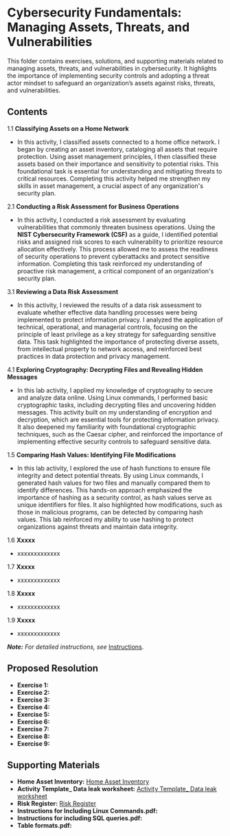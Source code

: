# Cybersecurity Fundamentals: Managing Assets, Threats, and Vulnerabilities

This folder contains exercises, solutions, and supporting materials related to managing assets, threats, and vulnerabilities in cybersecurity. It highlights the importance of implementing security controls and adopting a threat actor mindset to safeguard an organization’s assets against risks, threats, and vulnerabilities.

## Contents
1.1  **Classifying Assets on a Home Network**
- In this activity, I classified assets connected to a home office network. I began by creating an asset inventory, cataloging all assets that require protection. Using asset management principles, I then classified these assets based on their importance and sensitivity to potential risks. This foundational task is essential for understanding and mitigating threats to critical resources. Completing this activity helped me strengthen my skills in asset management, a crucial aspect of any organization's security plan.
  
2.1  **Conducting a Risk Assessment for Business Operations**
- In this activity, I conducted a risk assessment by evaluating vulnerabilities that commonly threaten business operations. Using the **NIST Cybersecurity Framework (CSF)** as a guide, I identified potential risks and assigned risk scores to each vulnerability to prioritize resource allocation effectively. This process allowed me to assess the readiness of security operations to prevent cyberattacks and protect sensitive information. Completing this task reinforced my understanding of proactive risk management, a critical component of an organization's security plan.

3.1  **Reviewing a Data Risk Assessment**
- In this activity, I reviewed the results of a data risk assessment to evaluate whether effective data handling processes were being implemented to protect information privacy. I analyzed the application of technical, operational, and managerial controls, focusing on the principle of least privilege as a key strategy for safeguarding sensitive data. This task highlighted the importance of protecting diverse assets, from intellectual property to network access, and reinforced best practices in data protection and privacy management.

4.1  **Exploring Cryptography: Decrypting Files and Revealing Hidden Messages**
- In this lab activity, I applied my knowledge of cryptography to secure and analyze data online. Using Linux commands, I performed basic cryptographic tasks, including decrypting files and uncovering hidden messages. This activity built on my understanding of encryption and decryption, which are essential tools for protecting information privacy. It also deepened my familiarity with foundational cryptographic techniques, such as the Caesar cipher, and reinforced the importance of implementing effective security controls to safeguard sensitive data.

1.5  **Comparing Hash Values: Identifying File Modifications**
- In this lab activity, I explored the use of hash functions to ensure file integrity and detect potential threats. By using Linux commands, I generated hash values for two files and manually compared them to identify differences. This hands-on approach emphasized the importance of hashing as a security control, as hash values serve as unique identifiers for files. It also highlighted how modifications, such as those in malicious programs, can be detected by comparing hash values. This lab reinforced my ability to use hashing to protect organizations against threats and maintain data integrity.

1.6  **Xxxxx**
- xxxxxxxxxxxxx 

1.7  **Xxxxx**
- xxxxxxxxxxxxx

1.8  **Xxxxx**
- xxxxxxxxxxxxx

1.9  **Xxxxx**
- xxxxxxxxxxxxx

***Note:** For detailed instructions, see* [Instructions](Instructions.md).

## Proposed Resolution
- **Exercise 1:** []()
- **Exercise 2:** []()
- **Exercise 3:** []()
- **Exercise 4:** []()
- **Exercise 5:** []()
- **Exercise 6:** []()
- **Exercise 7:** []()
- **Exercise 8:** []()
- **Exercise 9:** []()

## Supporting Materials
- **Home Asset Inventory:** [Home Asset Inventory](https://github.com/Hugh-Kumbi/Cybersecurity-Portfolio/blob/main/IV.%20Assests%20Threats%20and%20Vulnerabilities/Home%20Asset%20Inventory.xlsx)
- **Activity Template_ Data leak worksheet:** [Activity Template_ Data leak worksheet](https://github.com/Hugh-Kumbi/Cybersecurity-Portfolio/blob/main/IV.%20Assests%20Threats%20and%20Vulnerabilities/Activity%20Template_%20Data%20leak%20worksheet.pdf)
- **Risk Register:** [Risk Register](https://github.com/Hugh-Kumbi/Cybersecurity-Portfolio/blob/main/IV.%20Assests%20Threats%20and%20Vulnerabilities/Risk%20Register.pdf)
- **Instructions for Including Linux Commands.pdf:** []()
- **Instructions for including SQL queries.pdf:** []()
- **Table formats.pdf:** []()
